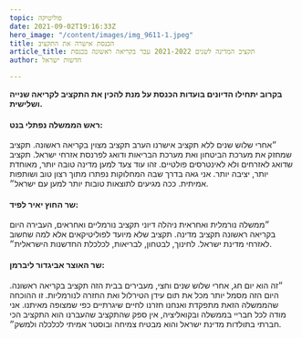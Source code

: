 ```yaml
---
topic: פוליטיקה
date: 2021-09-02T19:16:33Z
hero_image: "/content/images/img_9611-1.jpeg"
title: הכנסת אישרה את התקציב
article_title: תקציב המדינה לשנים 2021-2022 עבר בקריאה ראשונה בכנסת
author: חדשות ישראל

---
```

**בקרוב יתחילו הדיונים בועדות הכנסת על מנת להכין את התקציב לקריאה שנייה ושלישית.**

#### ראש הממשלה נפתלי בנט:

״אחרי שלוש שנים ללא תקציב אישרנו הערב תקציב מצוין בקריאה ראשונה. תקציב שמחזק את מערכת הביטחון ואת מערכת הבריאות ודואג לפרנסת אזרחי ישראל. תקציב שדואג לאזרחים ולא לאינטרסים פולטיים. זהו עוד צעד למען מדינה טובה יותר, מאוחדת יותר, יציבה יותר. אני גאה בדרך שבה המחלוקות נפתרו מתוך רצון טוב ושותפות אמיתית. ככה מגיעים לתוצאות טובות יותר למען עם ישראל״.

#### שר החוץ יאיר לפיד:

״ממשלה נורמלית ואחראית ניהלה דיוני תקציב נורמליים ואחראים, העבירה היום בקריאה ראשונה תקציב מדינה. תקציב שלא מיועד לפוליטיקאים אלא למה שחשוב לאזרחי מדינת ישראל. לחינוך, לבטחון, לבריאות, לכלכלת החדשנות הישראלית״.

#### שר האוצר אביגדור ליברמן:

״זה הוא יום חג, אחרי שלוש שנים וחצי, מעבירים בבית הזה תקציב בקריאה ראשונה. היום הזה מסמל יותר מכל את תום עידן הטירלול ואת החזרה לנורמליות. זו ההוכחה שהממשלה הזאת מתפקדת ואנחנו חזרנו לחיים שיגרתיים כפי שמצופה מאיתנו. אני מודה לכל חבריי בממשלה ובקואליציה, אין ספק שהתקציב שהעברנו הוא התקציב הכי חברתי בתולדות מדינת ישראל והוא מבטיח צמיחה ובוסטר אמיתי לכלכלה ולמשק״.